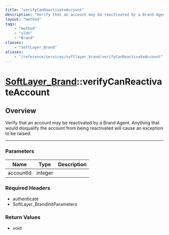 ```yaml
---
title: "verifyCanReactivateAccount"
description: "Verify that an account may be reactivated by a Brand Agent.  Anything that would disqualify the account from being react... "
layout: "method"
tags:
    - "method"
    - "sldn"
    - "Brand"
classes:
    - "SoftLayer_Brand"
aliases:
    - "/reference/services/softlayer_brand/verifyCanReactivateAccount"
---
```

# [SoftLayer_Brand](/reference/services/SoftLayer_Brand)::verifyCanReactivateAccount




## Overview 
Verify that an account may be reactivated by a Brand Agent.  Anything that would disqualify the account from being reactivated will cause an exception to be raised. 

-----

### Parameters 
|Name | Type | Description |
| --- | --- | --- |
|accountId| integer| |


### Required Headers
* authenticate
* SoftLayer_BrandInitParameters


### Return Values
* void




